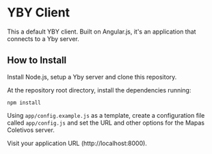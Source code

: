 # YBY Client

This a default YBY client. Built on Angular.js, it's an application that connects to a Yby server.

## How to Install

Install Node.js, setup a Yby server and clone this repository.

At the repository root directory, install the dependencies running:

    npm install

Using `app/config.example.js` as a template, create a configuration file called `app/config.js` and set the URL and other options for the Mapas Coletivos server.

Visit your application URL (http://localhost:8000).